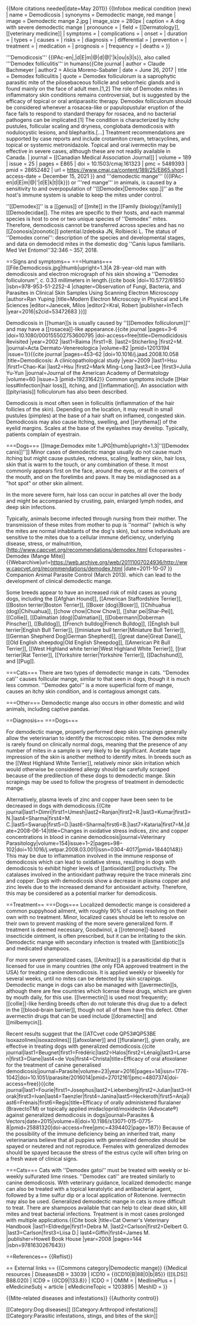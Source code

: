 {{More citations needed|date=May 2011}}
{{Infobox medical condition (new)
| name            = Demodicosis
| synonyms        = Demodectic mange, red mange
| image           = Demodectic mange 2.jpg
| image_size      = 280px
| caption         = A dog with severe demodectic mange
| pronounce       =
| field           = [[Dermatology]], [[veterinary medicine]]
| symptoms        =
| complications   =
| onset           =
| duration        =
| types           =
| causes          =
| risks           =
| diagnosis       =
| differential    =
| prevention      =
| treatment       =
| medication      =
| prognosis       =
| frequency       =
| deaths          =
}}

'''Demodicosis''' {{IPAc-en|,|d|E|m|@|d|@|'|k|ou|s|I|s}}, also called '''Demodex folliculitis''' in humans<ref name=cmaj2017>{{Cite journal
 | author = Claude Bachmeyer
 | author2 =  Alicia Moreno-Sabater
 | date = June 26, 2017
 | title = Demodex folliculitis
 | quote = Demodex folliculorum is a saprophytic parasitic mite of the pilosebaceous follicle and seborrheic glands and is found mainly on the face of adult men.[1,2] The role of Demodex mites in inflammatory skin conditions remains controversial, but is suggested by the efficacy of topical or oral antiparasitic therapy. Demodex folliculorum should be considered whenever a rosacea-like or papulopustular eruption of the face fails to respond to standard therapy for rosacea, and no bacterial pathogens can be implicated.[1] The condition is characterized by itchy pustules, follicular scaling and dryness, conglobata demodicosis with nodulocystic lesions, and blepharitis.[...] Treatment recommendations are supported by case reports and include crotamiton cream, tetracyclines, and topical or systemic metronidazole. Topical and oral ivermectin may be effective in severe cases, although these are not readily available in Canada.
 | journal = [[Canadian Medical Association Journal]]
 | volume = 189
 | issue = 25
 | pages = E865
 | doi = 10.1503/cmaj.161323
 | pmc = 5489393
 | pmid = 28652482
 | url = https://www.cmaj.ca/content/189/25/E865.short
 | access-date = December 15, 2021
 }}</ref> and '''demodectic mange''' ({{IPAc-en|d|E|m|@|'|d|E|k|t|I|k}}) or '''red mange''' in animals, is caused by a sensitivity to and overpopulation of ''[[Demodex|Demodex spp.]]'' as the host's immune system is unable to keep the mites under control.

''[[Demodex]]'' is a [[genus]] of [[mite]] in the [[Family (biology)|family]] [[Demodecidae]]. The mites are specific to their hosts, and each mammal species is host to one or two unique species of ''Demodex'' mites. Therefore, demodicosis cannot be transferred across species and has no [[Zoonosis|zoonotic]] potential.<ref>Izdebska JN, Rolbiecki L. The status of ''Demodex cornei'': description of the species and developmental stages, and data on demodecid mites in the domestic dog ''Canis lupus familiaris. Med Vet Entomol''32:346 – 357, 2018.</ref>

==Signs and symptoms==
===Humans===
[[File:Demodicosis.jpg|thumb|upright=1.3|A 28-year-old man with demodicosis and electron micrograph of his skin showing a ''Demodex folliculorum'', c. 0.33 millimeters in length.<ref>{{cite book |doi=10.5772/61850 |isbn=978-953-51-2252-4 |chapter=Observation of Fungi, Bacteria, and Parasites in Clinical Skin Samples Using Scanning Electron Microscopy |author=Ran Yuping |title=Modern Electron Microscopy in Physical and Life Sciences |editor=Janecek, Milos |editor2=Kral, Robert |publisher=InTech |year=2016|s2cid=53472683 }}</ref><!-- This is content from a predatory publisher (intechopen.com); recommend finding an alternative source for a comparable image, but I hesitate to remove the image at this time. -->]]

Demodicosis in [[human]]s is usually caused by ''[[Demodex folliculorum]]'' and may have a [[rosacea]]-like appearance.<ref>{{cite journal |pages=3–6 |doi=10.1080/000155502753600795 |doi-access=free|title=Demodicidosis Revisited |year=2002 |last1=Baima |first1=B. |last2=Sticherling |first2=M. |journal=Acta Dermato-Venereologica |volume=82 |pmid=12013194 |issue=1}}</ref><ref name=pmid19231642>{{cite journal |pages=453–62 |doi=10.1016/j.jaad.2008.10.058 |title=Demodicosis: A clinicopathological study |year=2009 |last1=Hsu |first1=Chao-Kai |last2=Hsu |first2=Mark Ming-Long |last3=Lee |first3=Julia Yu-Yun |journal=Journal of the American Academy of Dermatology |volume=60 |issue=3 |pmid=19231642}}</ref>  Common symptoms include [[Hair loss#Infection|hair loss]], itching, and [[inflammation]]. An association with [[pityriasis]] folliculorum has also been described.<ref name=pmid19231642/>

Demodicosis is most often seen in folliculitis (inflammation of the hair follicles of the skin). Depending on the location, it may result in small pustules (pimples) at the base of a hair shaft on inflamed, congested skin. Demodicosis may also cause itching, swelling, and [[erythema]] of the eyelid margins. Scales at the base of the eyelashes may develop. Typically, patients complain of eyestrain.

===Dogs===
[[Image:Demodex mite 1.JPG|thumb|upright=1.3|''[[Demodex canis]]'']]
Minor cases of demodectic mange usually do not cause much itching but might cause pustules, redness, scaling, leathery skin, hair loss, skin that is warm to the touch, or any combination of these. It most commonly appears first on the face, around the eyes, or at the corners of the mouth, and on the forelimbs and paws. It may be misdiagnosed as a "hot spot" or other skin ailment.

In the more severe form, hair loss can occur in patches all over the body and might be accompanied by crusting, pain, enlarged lymph nodes, and deep skin infections.

Typically, animals become infected through nursing from their mother. The transmission of these mites from mother to pup is ''normal'' (which is why the mites are normal inhabitants of the dog's skin), but some individuals are sensitive to the mites due to a cellular immune deficiency, underlying disease, stress, or malnutrition,<ref name="CAPC">[http://www.capcvet.org/recommendations/demodex.html Ectoparasites - Demodex (Mange Mite)] {{Webarchive|url=https://web.archive.org/web/20111007024936/http://www.capcvet.org/recommendations/demodex.html |date=2011-10-07 }} Companion Animal Parasite Control (March 2013).</ref> which can lead to the development of clinical demodectic mange.

Some breeds appear to have an increased risk of mild cases as young dogs, including the [[Afghan Hound]], [[American Staffordshire Terrier]], [[Boston terrier|Boston Terrier]], [[Boxer (dog)|Boxer]], [[Chihuahua (dog)|Chihuahua]], [[chow chow|Chow Chow]], [[shar pei|Shar-Pei]], [[Collie]], [[Dalmatian (dog)|Dalmatian]], [[Dobermann|Doberman Pinscher]], [[Bulldog]], [[French bulldog|French Bulldog]], [[English bull terrier|English Bull Terrier]], [[miniature bull terrier|Miniature Bull Terrier]], [[German Shepherd Dog|German Shepherd]], [[great dane|Great Dane]], [[Old English sheepdog|Old English Sheepdog]], [[American Pit Bull Terrier]], [[West Highland white terrier|West Highland White Terrier]], [[rat terrier|Rat Terrier]], [[Yorkshire terrier|Yorkshire Terrier]], [[Dachshund]], and [[Pug]].

===Cats===
There are two types of demodectic mange in cats. ''Demodex cati'' causes follicular mange, similar to that seen in dogs, though it is much less common. ''Demodex gatoi'' is a more superficial form of mange, causes an itchy skin condition, and is contagious amongst cats.

===Other===
Demodectic mange also occurs in other domestic and wild animals, including captive pandas.

==Diagnosis==
===Dogs===

For demodectic mange, properly performed deep skin scrapings generally allow the veterinarian to identify the microscopic mites. The demodex mite is rarely found on clinically normal dogs, meaning that the presence of any number of mites in a sample is very likely to be significant. Acetate tape impression of the skin is another method to identify mites.  In breeds such as the [[West Highland White Terrier]], relatively minor skin irritation which would otherwise be considered allergy should be carefully scraped because of the predilection of these dogs to demodectic mange. Skin scrapings may be used to follow the progress of treatment in demodectic mange.

Alternatively, plasma levels of zinc and copper have been seen to be decreased in dogs with demodicosis.<ref name=":4">{{Cite journal|last1=Dimri|first1=Umesh|last2=Ranjan|first2=R.|last3=Kumar|first3=N.|last4=Sharma|first4=M. C.|last5=Swarup|first5=D.|last6=Sharma|first6=B.|last7=Kataria|first7=M.|date=2008-06-14|title=Changes in oxidative stress indices, zinc and copper concentrations in blood in canine demodicosis|journal=Veterinary Parasitology|volume=154|issue=1–2|pages=98–102|doi=10.1016/j.vetpar.2008.03.001|issn=0304-4017|pmid=18440148}}</ref> This may be due to inflammation involved in the immune response of demodicosis which can lead to oxidative stress, resulting in dogs with demodicosis to exhibit higher levels of [[antioxidant]] productivity.<ref name=":4" /> The catalases involved in the antioxidant pathway require the trace minerals zinc and copper. Dogs with demodicosis show a decrease in plasma copper and zinc levels due to the increased demand for antioxidant activity.<ref name=":4" /> Therefore, this may be considered as a potential marker for demodicosis.<ref name=":4" />

==Treatment==
===Dogs===
Localized demodectic mange is considered a common puppyhood ailment, with roughly 90% of cases resolving on their own with no treatment. Minor, localized cases should be left to resolve on their own to prevent masking of the more severe generalized form. If treatment is deemed necessary, Goodwinol, a [[rotenone]]-based insecticide ointment, is often prescribed, but it can be irritating to the skin. Demodectic mange with secondary infection is treated with [[antibiotic]]s and medicated shampoos.

For more severe generalized cases, [[Amitraz]] is a parasiticidal dip that is licensed for use in many countries (the only FDA approved treatment in the USA) for treating canine demodicosis. It is applied weekly or biweekly for several weeks, until no mites can be detected by skin scrapings. Demodectic mange in dogs can also be managed with [[avermectin]]s, although there are few countries which license these drugs, which are given by mouth daily, for this use. [[Ivermectin]] is used most frequently; [[collie]]-like herding breeds often do not tolerate this drug due to a defect in the [[blood–brain barrier]], though not all of them have this defect. Other avermectin drugs that can be used include [[doramectin]] and [[milbemycin]].

Recent results suggest that the [[ATCvet code QP53#QP53BE Isoxazolines|isoxazolines]] [[afoxolaner]] and [[fluralaner]], given orally, are effective in treating dogs with generalized demodicosis.<ref name="BeugnetHalos2016">{{cite journal|last1=Beugnet|first1=Frédéric|last2=Halos|first2=Lénaïg|last3=Larsen|first3=Diane|last4=de Vos|first4=Christa|title=Efficacy of oral afoxolaner for the treatment of canine generalised demodicosis|journal=Parasite|volume=23|year=2016|pages=14|issn=1776-1042|doi=10.1051/parasite/2016014|pmid=27012161|pmc=4807374|doi-access=free}}</ref><ref>{{cite journal|last1=Fourie|first1=Josephus|last2=Liebenberg|first2=Julian|last3=Horak|first3=Ivan|last4=Taenzler|first4=Janina|last5=Heckeroth|first5=Anja|last6=Frénais|first6=Regis|title=Efficacy of orally administered fluralaner (BravectoTM) or topically applied imidacloprid/moxidectin (Advocate®) against generalized demodicosis in dogs|journal=Parasites & Vectors|date=2015|volume=8|doi=10.1186/s13071-015-0775-8|pmid=25881320|doi-access=free|pmc=4394402|page=187}}</ref>
Because of the possibility of the immune deficiency being an inherited trait, many veterinarians believe that all puppies with generalized demodex should be spayed or neutered and not reproduce. Females with generalized demodex should be spayed because the stress of the estrus cycle will often bring on a fresh wave of clinical signs.

===Cats===
Cats with ''Demodex gatoi'' must be treated with weekly or bi-weekly sulfurated lime rinses. ''Demodex cati'' are treated similarly to canine demodicosis. With veterinary guidance, localized demodectic mange can also be treated with a topical keratolytic and antibacterial agent, followed by a lime sulfur dip or a local application of Rotenone. Ivermectin may also be used. Generalized demodectic mange in cats is more difficult to treat. There are shampoos available that can help to clear dead skin, kill mites and treat bacterial infections. Treatment is in most cases prolonged with multiple applications.<ref>{{Cite book |title=Cat Owner's Veterinary Handbook |last1=Eldredge|first1=Debra M. |last2=Carlson|first2=Delbert G. |last3=Carlson|first3=Liisa D.| last4=Giffin|first4=James M. |publisher=Howell Book House |year=2008 |pages=144 |isbn=9781630267643}}</ref>

==References==
{{Reflist}}

== External links ==
{{Commons category|Demodectic mange}}
{{Medical resources
|  DiseasesDB     = 33039
|  ICD10          = {{ICD10|B|88|0|b|85}} ([[ILDS]] B88.020)
|  ICD9           = {{ICD9|133.8}}
|  ICDO           =
|  OMIM           =
|  MedlinePlus    =
|  eMedicineSubj  = article
|  eMedicineTopic = 1203895
|  MeshID         =
}}

{{Mite-related diseases and infestations}}
{{Authority control}}

[[Category:Dog diseases]]
[[Category:Arthropod infestations]]
[[Category:Parasitic infestations, stings, and bites of the skin]]